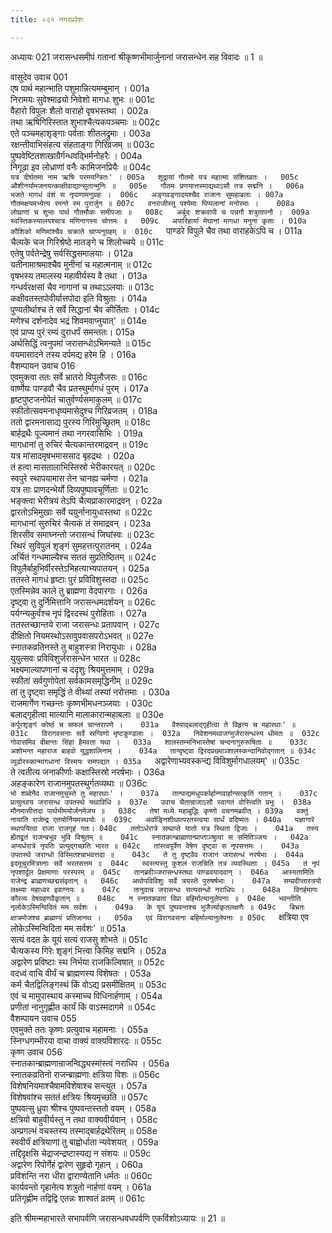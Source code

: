 ```yaml
---
title: ०२१ नगरप्रवेशः

---
```

अध्यायः 021
जरासन्धसमीपं गतानां श्रीकृष्णभीमार्जुनानां जरासन्धेन सह विवादः ॥ 1 ॥
	
वासुदेव उवाच 	001  
एष पार्थ महान्भाति पशुमान्नित्यमम्बुमान् ।	001a  
निरामयः सुवेश्माढ्यो निवेशो मागधः शुभः ॥	001c  
वैहारो विपुलः शैलो वाराहो वृषभस्तथा ।	002a  
तथा ऋषिगिरिस्तात शुभाश्चैत्यकपञ्चमाः ॥	002c  
एते पञ्चमहाशृङ्गाः पर्वताः शीतलद्रुमाः ।	003a  
रक्षन्तीवाभिसंहत्य संहताङ्गा गिरिव्रजम् ॥	003c  
पुष्पवेष्टितशाखाग्रैर्गन्धवद्भिर्मनोहरैः ।	004a  
निगूढा इव लोध्राणां वनैः कामिजनप्रियैः ॥	004c  
`यत्र दीर्घतमा नाम ऋषिः परमयन्त्रितः' ।	005a  
शूद्रायां गौतमो यत्र महात्मा संशितव्रतः ।	005c  
औशीनर्यामजनयत्काक्षीवाद्यान्सुतान्मुनिः ॥	005e  
गौतमः प्रणयात्तस्माद्यथाऽसौ तत्र सद्मनि ।	006a  
भजते मागधं वंशं स नृपाणामनुग्रहः ।	006c  
अङ्गवङ्गादयश्चैव राजानः सुमहाबलाः ।	007a  
गौतमक्षयमभ्येत्य रमन्ते स्म पुरार्जुन ॥	007c  
वनराजीस्तु पश्येमाः पिप्पलानां मनोरमाः ।	008a  
लोघ्राणां च शुभाः पार्थ गौतमौकः समीपजाः ॥	008c  
अर्बुदः शक्रवापी च पन्नगौ शत्रुतापनौ ।	009a  
स्वस्तिकस्यालयश्चात्र मणिनागस्य चोत्तमः ॥	009c  
अपारिहार्या मेघानां मागधा मनुना कृताः ।	010a  
कौशिको मणिमांश्चैव चक्राते चाप्यनुग्रहम् ॥	010c  
`पाण्डरे विपुले चैव तथा वाराहकेऽपि च ।	011a  
चैत्यके चज गिरिश्रेष्ठे मातङ्गे च शिलोच्चये ॥	011c  
एतेषु पर्वतेन्द्रेषु सर्वसिद्धसमालयाः ।	012a  
यतीनामाश्रमाश्चैव मुनीनां च महात्मनाम् ॥	012c  
वृषभस्य तमालस्य महावीर्यस्य वै तथा ।	013a  
गन्धर्वरक्षसां चैव नागानां च तथाऽऽलयाः ॥	013c  
कक्षीवतस्तपोवीर्यात्तपोदा इति विश्रुताः ।	014a  
पुण्यतीर्थाश्च ते सर्वे सिद्धानां चैव कीर्तिताः ।	014c  
मणेश्च दर्शनादेव भद्रं शिवमवाप्नुयात्' ॥	014e  
एवं प्राप्य पुरं रम्यं दुराधर्पं समन्ततः।	015a  
अर्थसिद्धिं त्वनुपमां जरासन्धोऽभिमन्यते ॥	015c  
वयमासादने तस्य दर्पमद्य हरेम हि ।	016a  
वैशम्पायन उवाच 	016  
एवमुक्त्वा ततः सर्वे भ्रातरो विपुलौजसः ॥	016c  
वार्ष्णेयः पाण्डवौ चैव प्रतस्थुर्मागधं पुरम् ।	017a  
हृष्टपुष्टजनोपेतं चातुर्वर्ण्यसमाकुलम् ॥	017c  
स्फीतोत्सवमनाधृष्यमासेदुश्च गिरिव्रजतम् ।	018a  
ततो द्वारमनासाद्य पुरस्य गिरिमुच्छ्रितम् ॥	018c  
बार्हद्रथैः पूज्यमानं तथा नगरवासिभिः ।	019a  
मागधानां तु रुचिरं चैत्यकान्तरमाद्रवन् ॥	019c  
यत्र मांसादमृषभमाससाद बृहद्रथः ।	020a  
तं हत्वा मासतालाभिस्तिस्रो भेरीकारयत् ॥	020c  
स्वपुरे स्थापयामास तेन चानह्य चर्मणा ।	021a  
यत्र ताः प्राणदन्भेर्यो दिव्यपुष्पावचूर्णिताः ॥	021c  
भङ्क्त्वा भेरीत्रयं तेऽपि चैत्यप्राकारमाद्रवन् ।	022a  
द्वारतोऽभिमुखाः सर्वे ययुर्नानायुधास्तथा ॥	022c  
मागधानां सुरुचिरं चैत्यकं तं समाद्रवन् ।	023a  
शिरसीव समाघ्नन्तो जरासन्धं जिघांस्वः ॥	023c  
स्थिरं सुविपुलं शृङ्गं सुमहत्तत्पुरातनम् ।	024a  
अर्चितं गन्धमाल्यैश्च सततं सुप्रतिष्ठितम् ॥	024c  
विपुलैर्बाहुभिर्वीरस्तेऽभिहत्याभ्यपातयन् ।	025a  
ततस्ते मागधं हृष्टाः पुरं प्रविविशुस्तदा ॥	025c  
एतस्मिन्नेव काले तु ब्राह्मणा वेदपारगाः ।	026a  
दृष्ट्वा तु दुर्निमित्तानि जरासन्धमदर्शयन् ॥	026c  
पर्यग्न्यकुर्वंश्च नृपं द्विरदस्थं पुरोहिताः ।	027a  
ततस्तच्छान्तये राजा जरासन्धः प्रतापवान् ।	027c  
दीक्षितो नियमस्थोऽसावुपवासपरोऽभवत् ॥	027e  
स्नातकव्रतिनस्ते तु बाहुशस्त्रा निरायुधाः ।	028a  
युयुत्सवः प्रविविशुर्जरासन्धेन भारत ॥	028c  
भक्ष्यमाल्यापणानां च ददृशुः श्रियमुत्तमाम् ।	029a  
स्फीतां सर्वगुणोपेतां सर्वकामसमृद्धिनीम् ॥	029c  
तां तु दृष्ट्वा समृद्धिं ते वीथ्यां तस्यां नरोत्तमाः ।	030a  
राजमार्गेण गच्छन्तः कृष्णभीमधनञ्जयाः ।	030c  
बलाद्गृहीत्वा माल्यानि मालाकारान्महाबलाः ॥	030e  
`कर्पूरशृङ्गं कोष्ठं च सफलं चान्तरापणे ।	031a  
वैश्याद्बलाद्गृहीत्वा ते विहृत्य च महारथाः' ॥	031c  
विरागवसनाः सर्वे स्रग्विणो मृष्टकुण्डलाः ।	032a  
निवेशनमथाजग्मुर्जरासन्धस्य धीमतः ॥	032c  
गोवासमिव वीक्षन्तः सिंहा हैमवता यथा ।	033a  
शालस्तम्भनिभास्तेषां चन्दनागुरुरूषिताः ॥	033c  
अशोभन्त महाराज बाहवो युद्धशालिनाम् ।	034a  
तान्दृष्ट्वा द्विरदप्रख्याञ्शालस्कन्दानिवोद्गतान् ॥	034c  
व्यूढोरस्कान्मागधानां विस्मयः समपद्यत ।	035a  
`अद्वारेणाभ्यवस्कन्द्य विविशुर्मागधालयम्' ॥	035c  
ते त्वतीत्य जनाकीर्णाः कक्षास्तिस्रो नरर्षभाः ।	036a  
अहङ्कारेण राजानमुपतस्थुर्गतव्यथाः ॥	036c  
`भो शब्देनैव राजानमुचुस्ते तु महारथाः' ।	037a  
तान्पाद्यमधुपर्कार्हान्गवार्हान्सत्कृतिं गतान् ।	037c  
प्रत्युत्थाय जरासन्ध उपतस्थे यथाविधि ॥	037e  
उवाच चैतान्राजाऽसौ स्वागतं वोस्त्विति प्रभुः ।	038a  
मौनमासीत्तदा पार्थभीमयोर्जनमेजय ॥	038c  
तेषां मध्ये महाबुद्धिः कृष्णो वचनमब्रवीत् ।	039a  
वक्तुं नायाति राजेन्द्र एतयोर्नियमस्थयोः ॥	039c  
अर्वाङ्निशीथात्परतस्त्वया सार्धं वदिष्यतः ।	040a  
यज्ञागारे स्थापयित्वा राजा राजगृहं गतः।	040c  
ततोऽर्धरात्रे सम्प्राप्ते यातो यत्र स्थिता द्विजाः ।	041a  
तस्य ह्येतद्व्रतं राजन्बभूव भुवि विश्रुतम् ॥	041c  
स्नातकान्ब्राह्मणान्प्राप्ताञ्श्रुत्वा स समितिञ्जयः ।	042a  
अप्यर्धरात्रे नृपतिः प्रत्युद्गच्छति भारत ॥	042c  
तांस्त्वपूर्वेण वेषेण दृष्ट्वा स नृपसत्तमः ।	043a  
उपतस्थे जरान्धो विस्मितश्चाभवत्तदा ॥	043c  
ते तु दृष्ट्वैव राजानं जरासन्धं नरर्षभाः ।	044a  
इदमूचुरमित्रघ्नाः सर्वे भरतसत्तम ॥	044c  
स्वस्त्यस्तु कुशलं राजन्निति तत्र व्यवस्थिताः ।	045a  
तं नृपं नृपशार्दूल प्रेक्षमाणाः परस्परम् ॥	045c  
तानब्रवीञ्जरासन्धस्तथा पाण्डवयादवान् ।	046a  
आस्यतामिति राजेन्द्र ब्राह्मणच्छद्मसंवृतान् ॥	046c  
अथोपविविशुः सर्वे त्रयस्ते पुरुषर्षभाः ।	047a  
सम्प्रदीप्तास्त्रयो लक्ष्म्या महाध्वर इवाग्नयः ॥	047c  
तानुवाच जरासन्धः सत्यसन्धो नराधिपः ।	048a  
विगर्हमाणः कौरव्य वेषग्रहणवैकृतान् ॥	048c  
न स्नातकव्रता विप्रा बहिर्माल्यानुलेपनाः ॥	048e  
भवन्तीति नृलोकेऽस्मिन्विदितं मम सर्वशः ।	049a  
के यूयं पुष्पवन्तश्च भुजैर्ज्याकृतलक्षणैः ॥	049c  
बिभ्रतः क्षात्रमोजश्च ब्राह्मण्यं प्रतिजानथ ।	050a  
एवं विरागवसना बहिर्माल्यानुलेपनाः ॥	050c  
`क्षत्रिया एव लोकेऽस्मिन्विदिता मम सर्वशः' ॥	051a  
सत्यं वदत के यूयं सत्यं राजसु शोभते ॥	051c  
चैत्यकस्य गिरेः शृङ्गं भित्त्वा किमिह सद्मनि ।	052a  
अद्वारेण प्रविष्टाः स्थ निर्भया राजकिल्विषात् ॥	052c  
वदध्वं वाचि वीर्यं च ब्राह्मणस्य विशेषतः ।	053a  
कर्म चैतद्विलिङ्गस्थं किं वोऽद्य प्रसमीक्षितम् ॥	053c  
एवं च मामुपास्थाय कस्माच्च विधिनार्हणाम् ।	054a  
प्रणीतां नानुगृह्णीत कार्यं किं वाऽस्मदागमे ॥	054c  
वैशम्पायन उवाच 	055  
एवमुक्ते ततः कृष्णः प्रत्युवाच महामनाः ।	055a  
स्निग्धगम्भीरया वाचा वाक्यं वाक्यविशारदः ॥	055c  
कृष्ण उवाच 	056  
स्नातकान्ब्राह्मणान्राजन्विद्ध्यस्मांस्त्वं नराधिप ।	056a  
स्नातकव्रतिनो राजन्ब्राह्मणाः क्षत्रिया विशः ॥	056c  
विशेषनियमाश्चैषामविशेषाश्च सन्त्युत ।	057a  
विशेषवांश्च सततं क्षत्रियः श्रियमृच्छति ॥	057c  
पुष्पवत्सु ध्रुवा श्रीश्च पुष्पवन्तस्ततो वयम् ।	058a  
क्षत्रियो बाहुवीर्यस्तु न तथा वाक्यवीर्यवान् ।	058c  
अम्प्रगल्भं वचस्तस्य तस्माद्बार्हद्रथेरितम् ॥	058e  
स्ववीर्यं क्षत्रियाणां तु बाह्वोर्धाता न्यवेशयत् ।	059a  
तद्दिदृक्षसि चेद्राजन्द्रष्टास्यद्य न संशयः ॥	059c  
अद्वारेण रिपोर्गेहं द्वारेण सुहृदो गृहान् ।	060a  
प्रविशन्ति नरा धीरा द्वाराण्येतानि धर्मतः ॥	060c  
कार्यवन्तो गृहानेत्य शत्रुतो नार्हणां वयम् ।	061a  
प्रतिगृह्णीम तद्विद्वि एतन्नः शाश्वतं व्रतम् ॥	061c  

इति श्रीमन्महाभारते सभापर्वणि जरासन्धवधपर्वणि एकविंशोऽध्यायः ॥ 21 ॥
